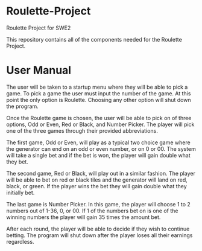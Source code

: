 # Roulette-Project
Roulette Project for SWE2

This repository contains all of the components needed for the Roulette Project.

# User Manual

The user will be taken to a startup menu where they will be able to pick a game. 
To pick a game the user must input the number of the game. At this point the only option is Roulette. 
Choosing any other option will shut down the program.

Once the Roulette game is chosen, the user will be able to pick on of three options, Odd or Even, Red or Black, and Number Picker. 
The player will pick one of the three games through their provided abbreviations. 

The first game, Odd or Even, will play as a typical two choice game where the generator can end on an odd or even number, or on 0 or 00. 
The system will take a single bet and if the bet is won, the player will gain double what they bet.

The second game, Red or Black, will play out in a similar fashion. 
The player will be able to bet on red or black tiles and the generator will land on red, black, or green. 
If the player wins the bet they will gain double what they initially bet.

The last game is Number Picker. 
In this game, the player will choose 1 to 2 numbers out of 1-36, 0, or 00. 
If 1 of the numbers bet on is one of the winning numbers the player will gain 35 times the amount bet. 

After each round, the player will be able to decide if they wish to continue betting. 
The program will shut down after the player loses all their earnings regardless.
